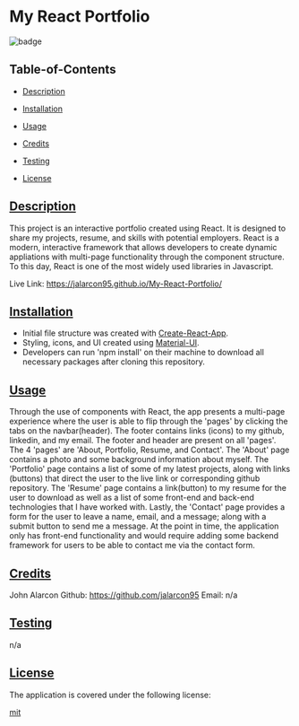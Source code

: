 # My React Portfolio

![badge](https://img.shields.io/badge/license-mit-blue)
    
## Table-of-Contents

* [Description](#description)
* [Installation](#install)
* [Usage](#usage)
* [Credits](#credits)
* [Testing](#test)
  
* [License](#license)

## [Description](#table-of-contents)

This project is an interactive portfolio created using React. It is designed to share my projects, resume, and skills with potential employers. React is a modern, interactive framework that allows developers to create dynamic appliations with multi-page functionality through the component structure. To this day, React is one of the most widely used libraries in Javascript. 

Live Link: https://jalarcon95.github.io/My-React-Portfolio/

## [Installation](#table-of-contents)

- Initial file structure was created with [Create-React-App](https://create-react-app.dev/docs/getting-started).
- Styling, icons, and UI created using [Material-UI](https://mui.com/material-ui/getting-started/).
- Developers can run 'npm install' on their machine to download all necessary packages after cloning this repository.


## [Usage](#table-of-contents)

Through the use of components with React, the app presents a multi-page experience where the user is able to flip through the 'pages' by clicking the tabs on the navbar(header). The footer contains links (icons) to my github, linkedin, and my email. The footer and header are present on all 'pages'. The 4 'pages' are 'About, Portfolio, Resume, and Contact'. The 'About' page contains a photo and some background information about myself. The 'Portfolio' page contains a list of some of my latest projects, along with links (buttons) that direct the user to the live link or corresponding github repository. The 'Resume' page contains a link(button) to my resume for the user to download as well as a list of some front-end and back-end technologies that I have worked with. Lastly, the 'Contact' page provides a form for the user to leave a name, email, and a message; along with a submit button to send me a message. At the point in time, the application only has front-end functionality and would require adding some backend framework for users to be able to contact me via the contact form.
  
## [Credits](#table-of-contents)

John Alarcon Github: https://github.com/jalarcon95 Email: n/a

## [Testing](#table-of-contents)

n/a

  
## [License](#table-of-contents)
    
The application is covered under the following license:
    
  
[mit](https://choosealicense.com/licenses/mit)
    
  

